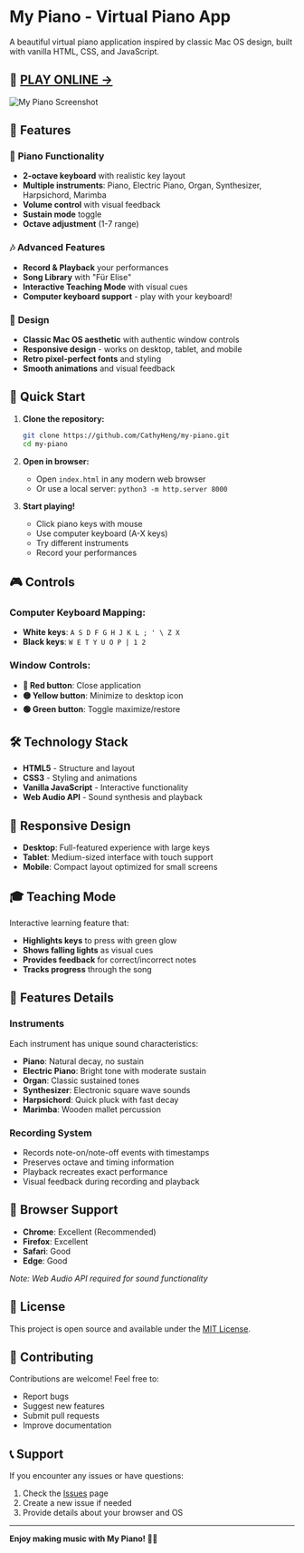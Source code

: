 # My Piano - Virtual Piano App

A beautiful virtual piano application inspired by classic Mac OS design, built with vanilla HTML, CSS, and JavaScript.

## 🎹 **[PLAY ONLINE →](https://cathyheng.github.io/my-piano)**

![My Piano Screenshot](https://via.placeholder.com/800x400?text=My+Piano+App)

## 🎹 Features

### 🎵 **Piano Functionality**
- **2-octave keyboard** with realistic key layout
- **Multiple instruments**: Piano, Electric Piano, Organ, Synthesizer, Harpsichord, Marimba
- **Volume control** with visual feedback
- **Sustain mode** toggle
- **Octave adjustment** (1-7 range)

### 🎶 **Advanced Features**
- **Record & Playback** your performances
- **Song Library** with "Für Elise" 
- **Interactive Teaching Mode** with visual cues
- **Computer keyboard support** - play with your keyboard!

### 🎨 **Design**
- **Classic Mac OS aesthetic** with authentic window controls
- **Responsive design** - works on desktop, tablet, and mobile
- **Retro pixel-perfect fonts** and styling
- **Smooth animations** and visual feedback

## 🚀 Quick Start

1. **Clone the repository:**
   ```bash
   git clone https://github.com/CathyHeng/my-piano.git
   cd my-piano
   ```

2. **Open in browser:**
   - Open `index.html` in any modern web browser
   - Or use a local server: `python3 -m http.server 8000`

3. **Start playing!**
   - Click piano keys with mouse
   - Use computer keyboard (A-X keys)
   - Try different instruments
   - Record your performances

## 🎮 Controls

### **Computer Keyboard Mapping:**
- **White keys**: `A S D F G H J K L ; ' \ Z X`
- **Black keys**: `W E T Y U O P | 1 2`

### **Window Controls:**
- **🔴 Red button**: Close application
- **🟡 Yellow button**: Minimize to desktop icon
- **🟢 Green button**: Toggle maximize/restore

## 🛠️ Technology Stack

- **HTML5** - Structure and layout
- **CSS3** - Styling and animations
- **Vanilla JavaScript** - Interactive functionality
- **Web Audio API** - Sound synthesis and playback

## 📱 Responsive Design

- **Desktop**: Full-featured experience with large keys
- **Tablet**: Medium-sized interface with touch support
- **Mobile**: Compact layout optimized for small screens

## 🎓 Teaching Mode

Interactive learning feature that:
- **Highlights keys** to press with green glow
- **Shows falling lights** as visual cues
- **Provides feedback** for correct/incorrect notes
- **Tracks progress** through the song

## 🔧 Features Details

### **Instruments**
Each instrument has unique sound characteristics:
- **Piano**: Natural decay, no sustain
- **Electric Piano**: Bright tone with moderate sustain  
- **Organ**: Classic sustained tones
- **Synthesizer**: Electronic square wave sounds
- **Harpsichord**: Quick pluck with fast decay
- **Marimba**: Wooden mallet percussion

### **Recording System**
- Records note-on/note-off events with timestamps
- Preserves octave and timing information
- Playback recreates exact performance
- Visual feedback during recording and playback

## 🌟 Browser Support

- **Chrome**: Excellent (Recommended)
- **Firefox**: Excellent  
- **Safari**: Good
- **Edge**: Good

*Note: Web Audio API required for sound functionality*

## 📄 License

This project is open source and available under the [MIT License](LICENSE).

## 🤝 Contributing

Contributions are welcome! Feel free to:
- Report bugs
- Suggest new features
- Submit pull requests
- Improve documentation

## 📞 Support

If you encounter any issues or have questions:
1. Check the [Issues](https://github.com/CathyHeng/my-piano/issues) page
2. Create a new issue if needed
3. Provide details about your browser and OS

---

**Enjoy making music with My Piano! 🎹🎵**